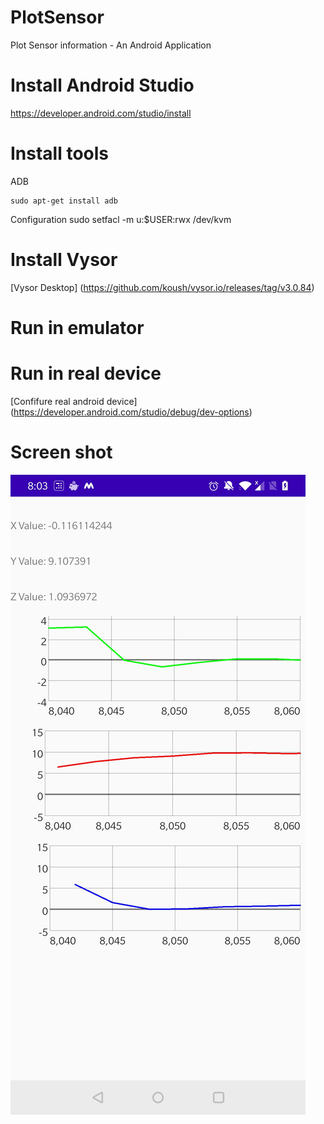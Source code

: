 # PlotSensor
Plot Sensor information - An Android Application

# Install Android Studio
https://developer.android.com/studio/install

# Install tools
ADB
```
sudo apt-get install adb
```
Configuration
sudo setfacl -m u:$USER:rwx /dev/kvm

# Install Vysor
[Vysor Desktop] (https://github.com/koush/vysor.io/releases/tag/v3.0.84)

# Run in emulator


# Run in real device
[Confifure real android device] (https://developer.android.com/studio/debug/dev-options)

# Screen shot

![Plot Sensor Graph](PlotSensor.jpg?raw=true "Accelerometer Plotting")